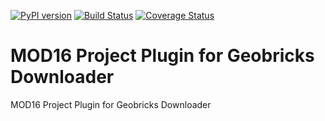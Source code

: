 [![PyPI version](https://badge.fury.io/py/GeobricksMOD16.svg)](http://badge.fury.io/py/GeobricksMOD16)
[![Build Status](https://travis-ci.org/geobricks/geobricks_mod16.svg)](https://travis-ci.org/geobricks/geobricks_mod16)
[![Coverage Status](https://coveralls.io/repos/geobricks/geobricks_mod16/badge.svg?branch=development)](https://coveralls.io/r/geobricks/geobricks_mod16?branch=development)

# MOD16 Project Plugin for Geobricks Downloader
MOD16 Project Plugin for Geobricks Downloader
